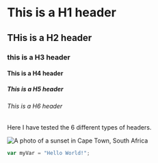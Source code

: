 # This is a H1 header
## THis is a H2 header
### this is a H3 header
#### This is a H4 header
##### This is a H5 header
###### This is a H6 header

Here I have tested the 6 different types of headers.

![A photo of a sunset in Cape Town, South Africa](https://as1.ftcdn.net/v2/jpg/11/05/84/94/1000_F_1105849419_oNChAl5qZPF0isLnsbgmkGysSO4LVicq.jpg)

``` javascript
var myVar = "Hello World!";
```
